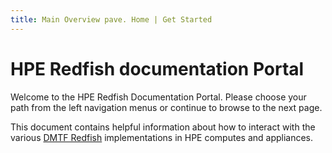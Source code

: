 ```yaml
---
title: Main Overview pave. Home | Get Started
---
```


# HPE Redfish documentation Portal

Welcome to the HPE Redfish Documentation Portal.  Please choose your path from the left navigation menus or continue to browse to the next page.

This document contains helpful information about how to interact with the various [DMTF Redfish](https://www.dmtf.org/standards/redfish) implementations in HPE computes and appliances.
